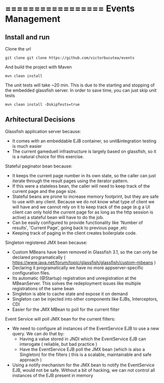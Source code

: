 =================
Events Management
=================

## Install and run

Clone the url 
```
git clone git clone https://github.com/victorbucutea/events
```

And build the project with Maven
```
mvn clean install
```

The unit tests will take ~20 min. This is due to the starting and stopping of the embedded glassfish server. In order to save time, you can just skip unit tests
```
mvn clean install -DskipTests=true
```

## Arhitectural Decisions
Glassfish application server because:
* It comes with an embeddable EJB container, so unit&integration testing is much easier
* The current gameduell infrastructure is largely based on glassfish, so it is a natural choice for this exercise.


Stateful paginator bean because: 

* It keeps the current page number in its own state, so the caller can just iterate through the result pages using the iterator pattern.
* If this were a stateless bean, the caller will need to keep track of the current page and the page size.
* Stateful beans are prone to increase memory footprint, but they are safe to use with any client. Because we do not know what type of client we will have
  and we cannot rely on it to keep track of the page (e.g a UI client can only hold the current page for as long as the http session is active) a stateful
  bean will have to do the job.
* Can be easily configured to provide functionality like 'Number of results', 'Current Page', going back to previous page ,etc
* Keeping track of paging in the client creates boilerplate code.


Singleton registered JMX bean because:

 * Custom MBeans have been removed in Glassfish 3.1, so the can only be declared programatically ( https://www.java.net/forum/topic/glassfish/glassfish/custom-mbeans )
 * Declaring it programatically we have no more appserver-specific configuration files.
 * Its automatic (@Startup) registration and unregistration at the MBeanServer. This solves the redeployment issues like multiple registrations of the same bean 
 * Singleton is able to cache state and expose it on demand 
 * Singleton can be injected into other components like EJBs, Interceptors, CDI 
 * Easier for the JMX MBean to poll for the current filter
 
 
Event Service will poll JMX bean for the current filters:

* We need to configure all instances of the EventService EJB to use a new query. We can do that by:
   * Having a value stored in JNDI which the EventService EJB can interogate ( reliable, but bad practice )
   * Have the EventService EJB poll the JMX bean (which is also a Singleton) for the filters ( this is a scalable, maintainable and safe approach )
* Using a notify mechanism for the JMX bean to notify the EventService EJB, would not be safe. Without a bit of hacking, we can not control all instances of the EJB present in memory